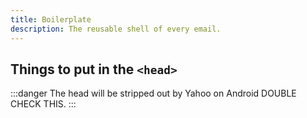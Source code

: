 ```yaml
---
title: Boilerplate
description: The reusable shell of every email.
---
```


## Things to put in the `<head>`

:::danger
The head will be stripped out by Yahoo on Android DOUBLE CHECK THIS.
:::